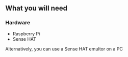 ## What you will need

### Hardware

- Raspberry Pi
- Sense HAT

Alternatively, you can use a Sense HAT emultor on a PC
